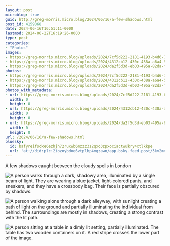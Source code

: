 ```yaml
---
layout: post
microblog: true
guid: http://greg-morris.micro.blog/2024/06/16/a-few-shadows.html
post_id: 4159868
date: 2024-06-16T16:51:11-0000
lastmod: 2024-06-22T16:19:26-0000
type: post
categories:
- "Photos"
images:
- https://greg-morris.micro.blog/uploads/2024/7cf5d222-2181-4193-b4d6-7788d8761f6d.jpg
- https://greg-morris.micro.blog/uploads/2024/4312cb12-430c-438a-a6a4-59fac6700202.jpg
- https://greg-morris.micro.blog/uploads/2024/da2f5d3d-eb03-495a-82da-f1274a4a950c.jpg
photos:
- https://greg-morris.micro.blog/uploads/2024/7cf5d222-2181-4193-b4d6-7788d8761f6d.jpg
- https://greg-morris.micro.blog/uploads/2024/4312cb12-430c-438a-a6a4-59fac6700202.jpg
- https://greg-morris.micro.blog/uploads/2024/da2f5d3d-eb03-495a-82da-f1274a4a950c.jpg
photos_with_metadata:
- url: https://greg-morris.micro.blog/uploads/2024/7cf5d222-2181-4193-b4d6-7788d8761f6d.jpg
  width: 0
  height: 0
- url: https://greg-morris.micro.blog/uploads/2024/4312cb12-430c-438a-a6a4-59fac6700202.jpg
  width: 0
  height: 0
- url: https://greg-morris.micro.blog/uploads/2024/da2f5d3d-eb03-495a-82da-f1274a4a950c.jpg
  width: 0
  height: 0
url: /2024/06/16/a-few-shadows.html
bluesky:
  id: bafyreifscke6ezhjh72ruxwb6mzzz3z2qxo3zpxociactwukry4xtlkkpe
  url: 'at://did:plc:2iozoybdoe6vtplhp4mgzawn/app.bsky.feed.post/3kv2mo73erk2h'
---
```

A few shadows caught between the cloudy spells in London

![A person walks through a dark, shadowy area, illuminated by a single beam of light. They are wearing a blue jacket, light-colored pants, and sneakers, and they have a crossbody bag. Their face is partially obscured by shadows.](https://greg-morris.micro.blog/uploads/2024/7cf5d222-2181-4193-b4d6-7788d8761f6d.jpg)

![A person walking alone through a dark alleyway, with sunlight creating a path of light on the ground and partially illuminating the individual from behind. The surroundings are mostly in shadows, creating a strong contrast with the lit path.](https://greg-morris.micro.blog/uploads/2024/4312cb12-430c-438a-a6a4-59fac6700202.jpg)

![A person sitting at a table in a dimly lit setting, partially illuminated. The table has two wooden containers on it. A red stripe crosses the lower part of the image.](https://greg-morris.micro.blog/uploads/2024/da2f5d3d-eb03-495a-82da-f1274a4a950c.jpg)

